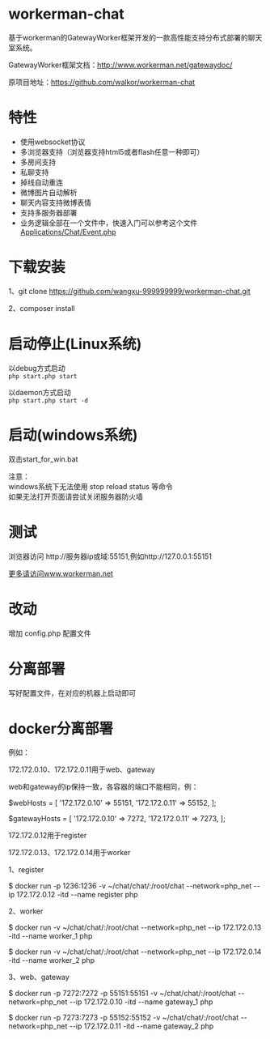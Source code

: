 workerman-chat
=======
基于workerman的GatewayWorker框架开发的一款高性能支持分布式部署的聊天室系统。

GatewayWorker框架文档：http://www.workerman.net/gatewaydoc/

原项目地址：https://github.com/walkor/workerman-chat

 特性
======
 * 使用websocket协议
 * 多浏览器支持（浏览器支持html5或者flash任意一种即可）
 * 多房间支持
 * 私聊支持
 * 掉线自动重连
 * 微博图片自动解析
 * 聊天内容支持微博表情
 * 支持多服务器部署
 * 业务逻辑全部在一个文件中，快速入门可以参考这个文件[Applications/Chat/Event.php](https://github.com/walkor/workerman-chat/blob/master/Applications/Chat/Event.php)   
  
下载安装
=====
1、git clone https://github.com/wangxu-999999999/workerman-chat.git

2、composer install

启动停止(Linux系统)
=====
以debug方式启动  
```php start.php start  ```

以daemon方式启动  
```php start.php start -d ```

启动(windows系统)
======
双击start_for_win.bat  

注意：  
windows系统下无法使用 stop reload status 等命令  
如果无法打开页面请尝试关闭服务器防火墙  

测试
=======
浏览器访问 http://服务器ip或域:55151,例如http://127.0.0.1:55151

 [更多请访问www.workerman.net](http://www.workerman.net/workerman-chat)

改动
=======
增加 config.php 配置文件

分离部署
=======
写好配置文件，在对应的机器上启动即可

docker分离部署
=======
例如：

172.172.0.10、172.172.0.11用于web、gateway

web和gateway的ip保持一致，各容器的端口不能相同，例：

$webHosts = [
    '172.172.0.10' => 55151,
    '172.172.0.11' => 55152,
];

$gatewayHosts = [
    '172.172.0.10' => 7272,
    '172.172.0.11' => 7273,
];

172.172.0.12用于register

172.172.0.13、172.172.0.14用于worker

1、register

$ docker run -p 1236:1236 -v ~/chat/chat/:/root/chat --network=php_net --ip 172.172.0.12 -itd --name register php

2、worker

$ docker run -v ~/chat/chat/:/root/chat --network=php_net --ip 172.172.0.13 -itd --name worker_1 php

$ docker run -v ~/chat/chat/:/root/chat --network=php_net --ip 172.172.0.14 -itd --name worker_2 php

3、web、gateway

$ docker run -p 7272:7272 -p 55151:55151 -v ~/chat/chat/:/root/chat --network=php_net --ip 172.172.0.10 -itd --name gateway_1 php

$ docker run -p 7273:7273 -p 55152:55152 -v ~/chat/chat/:/root/chat --network=php_net --ip 172.172.0.11 -itd --name gateway_2 php
